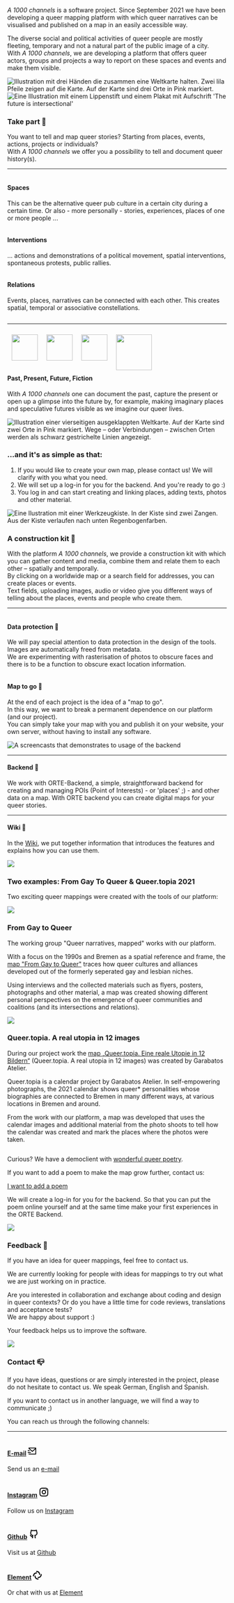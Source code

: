<div class="block large">

*A 1000 channels* is a software project. Since September 2021 we have been developing a queer mapping platform with which queer narratives can be visualised and published on a map in an easily accessible way.

The diverse social and political activities of queer people are mostly fleeting, temporary and not a natural part of the public image of a city.<br>
With *A 1000 channels*, we are developing a platform that offers queer actors, groups and projects a way to report on these spaces and events and make them visible.

</div>

<div>
  <img src="/illustrations/Mitmachen.png?raw=true" class="illustration illustration-left" alt="Illustration mit drei Händen die zusammen eine Weltkarte halten. Zwei lila Pfeile zeigen auf die Karte. Auf der Karte sind drei Orte in Pink markiert.">
</div>

<div>
 <img src="/illustrations/Interventions_The_future_is_intersectional.png" class="illustration illustration-outside-right" alt="Eine Illustration mit einem Lippenstift und einem Plakat mit Aufschrift 'The future is intersectional'">
</div>


<div class="block block-after-illustration" id="contribute">

### Take part 🧶

You want to tell and map queer stories? Starting from places, events, actions, projects or individuals?<br>
With *A 1000 channels* we offer you a possibility to tell and document queer history(s).

----

<div class="block-3">

  <div class="column">

  #### Spaces

  This can be the alternative queer pub culture in a certain city during a certain time. Or also - more personally - stories, experiences, places of one or more people ...

  </div>
  <div class="column">

  #### Interventions

  ... actions and demonstrations of a political movement, spatial interventions, spontaneous protests, public rallies.

  </div>
  <div class="column">

  #### Relations

  Events, places, narratives can be connected with each other. This creates spatial, temporal or associative constellations.

  </div>
</div>

----


<div class="block-3">
  <div class="column">

  <div style="clear:both;">
  <div style="float: left">
   <img src="/illustrations/Icons_Past.png?raw=true" width="60" style="padding: 10px; margin: 0 auto;">
   </div>
  <div style="float: left">
  <img src="/illustrations/Icons_Present.png?raw=true" width="60" style="padding: 10px; margin: 0 auto;">
   </div>
  <div style="float: left">
  <img src="/illustrations/Icons-Future.png?raw=true" width="60" style="padding: 10px; margin: 0 auto;">
   </div>
  <div style="float: left">
  <img src="/illustrations/Icons_Fiction.png?raw=true" width="82" style="padding: 10px; margin: 0 auto;">
   </div>
 </div>

  <div style="clear:both;">
    
  #### Past, Present, Future, Fiction

  With *A 1000 channels* one can document the past, capture the present or open up a glimpse into the future by, for example, making imaginary places and speculative futures visible as we imagine our queer lives.
</div>
</div>
  </div>
  </div>
</div>

<div>
<img src="/illustrations/MAP1.png?raw=true" class="illustration illustration-left2" alt="Illustration einer vierseitigen ausgeklappten Weltkarte. Auf der Karte sind zwei Orte in Pink markiert. Wege – oder Verbindungen – zwischen Orten werden als schwarz gestrichelte Linien angezeigt.">
</div>

<div class="block block-after-illustration">

<h3> ...and it's as simple as that:</h3>
<ol>
  <li>
    If you would like to create your own map, please contact us! We will clarify with you what you need.
  </li>
  <li>
    We will set up a log-in for you for the backend. And you're ready to go :)
  </li>
  <li>
    You log in and can start creating and linking places, adding texts, photos and other material.
</li>
</ol>

</div>


<div>
  <img src="/illustrations/Baukasten_Rainbow.png?raw=true" class="illustration illustration-right" alt="Eine Ilustration mit einer Werkzeugkiste. In der Kiste sind zwei Zangen. Aus der Kiste verlaufen nach unten Regenbogenfarben.">
</div>

<div class="block block-after-illustration" id="toolbox">

### A construction kit 🔧

With the platform *A 1000 channels*, we provide a construction kit with which you can gather content and media, combine them and relate them to each other – spatially and temporally. <br>
By clicking on a worldwide map or a search field for addresses, you can create places or events. <br>
Text fields, uploading images, audio or video give you different ways of telling about the places, events and people who create them.

----

<div class="block-3">

 <div class="column">


#### Data protection <span class="emoji">🤫</span>

We will pay special attention to data protection in the design of the tools. <br>
Images are automatically freed from metadata. <br>
We are experimenting with rasterisation of photos to obscure faces and there is to be a function to obscure exact location information.

</div>

<div class="column">


#### Map to go <span class="emoji">👜</span>

At the end of each project is the idea of a "map to go". <br>
In this way, we want to break a permanent dependence on our platform (and our project). <br>
You can simply take your map with you and publish it on your website, your own server, without having to install any software.


</div>
</div>
</div>

<div class="block">

<img src="https://github.com/a-thousand-channels/a1000c-assets/blob/main/demoweek/orte%20small%20samall%20small.gif?raw=true" title="A screencasts that demonstrates to usage of the backend" class="pb-4 mb-2 mx-auto">

----

#### Backend 🎨

We work with ORTE-Backend, a simple, straightforward backend for creating and managing POIs (Point of Interests) - or 'places' ;) - and other data on a map.
With ORTE backend you can create digital maps for your queer stories.

----

#### Wiki 🎨

In the <a href="https://github.com/a-thousand-channels/ORTE-backend/wiki" class="text-link" target="_blank">Wiki</a>, we put together information that introduces the features and explains how you can use them.

</div>


<div>
 <img src="/illustrations/FGaytQueer_Koffer.png" class="illustration illustration-left3" style="">
</div>

<div class="block block-after-illustration" id="references">

<h3>Two examples: From Gay To Queer & Queer.topia 2021 </h3>

Two exciting queer mappings were created with the tools of our platform:

</div>

<div class="block-2" >
  <div class="column">


<img src="/references/a1000c--client--from-gay-to-queer-splash1.jpg" class="p-4 pb-4">
  
  <h3>From Gay to Queer</h3>

  <p>
  The working group "Queer narratives, mapped" works with our platform.
</p>
  <p>
With a focus on the 1990s and Bremen as a spatial reference and frame, the <a href="https://from-gay-to-queer.net/" class="text-link" target="_blank">map "From Gay to Queer"</a> traces how queer cultures and alliances developed out of the formerly seperated gay and lesbian niches.
</p>
  <p>
Using interviews and the collected materials such as flyers, posters, photographs and other material, a map was created showing different personal perspectives on the emergence of queer communities and coalitions (and its intersections and relations). <br>
  </p>
  
  </div>
  
<div class="column">

  <img src="/references/a1000c--client--queer-topia-map-front.jpg" class="p-6 pb-4">

  <h3>Queer.topia. A real utopia in 12 images</h3>

  <p>
  During our project work the <a href="https://queer-topia.a-thousand-channels.xyz/" class="text-link" target="_blank">map „Queer.topia. Eine reale Utopie in 12 Bildern“</a> (Queer.topia. A real utopia in 12 images) was created by Garabatos Atelier.
  </p>
  <p>
  Queer.topia is a calendar project by Garabatos Atelier. In self-empowering photographs, the 2021 calendar shows queer* personalities whose biographies are connected to Bremen in many different ways, at various locations in Bremen and around.
</p>
  <p>
  From the work with our platform, a map was developed that uses the calendar images and additional material from the photo shoots to tell how the calendar was created and mark the places where the photos were taken.
 </p>
  </div>
  </div>
  
 <div class="block">
    <div class="column">
    <p>Curious? We have a democlient with <a href="https://a-thousand-channels.github.io/a1000c-map-client/" target="_blank"  class="text-link" id="jump">wonderful queer poetry</a>.</p>
    <p>
      If you want to add a poem to make the map grow further, contact us:
    </p>
    <p>
      <a href="mailto:hello@a-thousand-channels.xyz?subject=I%20want%20to%20add%20a%20poem" target="_blank" class="bg-a100c-1-button text-white text-center px-4 py-2 rounded-lg" id="jump">I want to add a poem</a>
    </p>
    <p class="small text-gray-800">
       We will create a log-in for you for the backend.
       So that you can put the poem online yourself and at the same time make your first experiences in the ORTE Backend.
    </p>
  </div>
  </div>

<div>
 <img src="/illustrations/Relations.png" class="illustration illustration-right1" style="">
</div>

<div class="block  block-after-illustration" id="feedback">

### Feedback 🎤

If you have an idea for queer mappings, feel free to contact us.

We are currently looking for people with ideas for mappings to try out what we are just working on in practice.

Are you interested in collaboration and exchange about coding and design in queer contexts? Or do you have a little time for code reviews, translations and acceptance tests? <br>
We are happy about support :)

Your feedback helps us to improve the software.

</div>

<div>
 <img src="/illustrations/Spaces.png" class="illustration illustration-outside-left1" style="">
</div>


<div class="block">
	

### Contact 📪 
	
If you have ideas, questions or are simply interested in the project, please do not hesitate to contact us.
We speak German, English and Spanish.

If you want to contact us in another language, we will find a way to communicate ;)

You can reach us through the following channels:

----

<div class="block-3">

  <div class="column">
  	
  #### <a href="mailto:hello@a-thousand-channels.xyz">E-mail</a> <svg xmlns="http://www.w3.org/2000/svg" viewBox="0 0 24 24" width="21" height="21"><path fill="none" d="M0 0h24v24H0z"/><path d="M22 20.007a1 1 0 0 1-.992.993H2.992A.993.993 0 0 1 2 20.007V19h18V7.3l-8 7.2-10-9V4a1 1 0 0 1 1-1h18a1 1 0 0 1 1 1v16.007zM4.434 5L12 11.81 19.566 5H4.434zM0 15h8v2H0v-2zm0-5h5v2H0v-2z"/></svg>

   Send us an <a href="mailto:hello@a-thousand-channels.xyz" class="text-link">e-mail</a>

  </div>
  <div class="column">

  #### <a href="https://www.instagram.com/a_thousand_channels/" target="_blank">Instagram</a> <svg xmlns="http://www.w3.org/2000/svg" viewBox="0 0 24 24" width="24" height="24"><path fill="none" d="M0 0h24v24H0z"/><path d="M12.001 9C10.3436 9 9.00098 10.3431 9.00098 12C9.00098 13.6573 10.3441 15 12.001 15C13.6583 15 15.001 13.6569 15.001 12C15.001 10.3427 13.6579 9 12.001 9ZM12.001 7C14.7614 7 17.001 9.2371 17.001 12C17.001 14.7605 14.7639 17 12.001 17C9.24051 17 7.00098 14.7629 7.00098 12C7.00098 9.23953 9.23808 7 12.001 7ZM18.501 6.74915C18.501 7.43926 17.9402 7.99917 17.251 7.99917C16.5609 7.99917 16.001 7.4384 16.001 6.74915C16.001 6.0599 16.5617 5.5 17.251 5.5C17.9393 5.49913 18.501 6.0599 18.501 6.74915ZM12.001 4C9.5265 4 9.12318 4.00655 7.97227 4.0578C7.18815 4.09461 6.66253 4.20007 6.17416 4.38967C5.74016 4.55799 5.42709 4.75898 5.09352 5.09255C4.75867 5.4274 4.55804 5.73963 4.3904 6.17383C4.20036 6.66332 4.09493 7.18811 4.05878 7.97115C4.00703 9.0752 4.00098 9.46105 4.00098 12C4.00098 14.4745 4.00753 14.8778 4.05877 16.0286C4.0956 16.8124 4.2012 17.3388 4.39034 17.826C4.5591 18.2606 4.7605 18.5744 5.09246 18.9064C5.42863 19.2421 5.74179 19.4434 6.17187 19.6094C6.66619 19.8005 7.19148 19.9061 7.97212 19.9422C9.07618 19.9939 9.46203 20 12.001 20C14.4755 20 14.8788 19.9934 16.0296 19.9422C16.8117 19.9055 17.3385 19.7996 17.827 19.6106C18.2604 19.4423 18.5752 19.2402 18.9074 18.9085C19.2436 18.5718 19.4445 18.2594 19.6107 17.8283C19.8013 17.3358 19.9071 16.8098 19.9432 16.0289C19.9949 14.9248 20.001 14.5389 20.001 12C20.001 9.52552 19.9944 9.12221 19.9432 7.97137C19.9064 7.18906 19.8005 6.66149 19.6113 6.17318C19.4434 5.74038 19.2417 5.42635 18.9084 5.09255C18.573 4.75715 18.2616 4.55693 17.8271 4.38942C17.338 4.19954 16.8124 4.09396 16.0298 4.05781C14.9258 4.00605 14.5399 4 12.001 4ZM12.001 2C14.7176 2 15.0568 2.01 16.1235 2.06C17.1876 2.10917 17.9135 2.2775 18.551 2.525C19.2101 2.77917 19.7668 3.1225 20.3226 3.67833C20.8776 4.23417 21.221 4.7925 21.476 5.45C21.7226 6.08667 21.891 6.81333 21.941 7.8775C21.9885 8.94417 22.001 9.28333 22.001 12C22.001 14.7167 21.991 15.0558 21.941 16.1225C21.8918 17.1867 21.7226 17.9125 21.476 18.55C21.2218 19.2092 20.8776 19.7658 20.3226 20.3217C19.7668 20.8767 19.2076 21.22 18.551 21.475C17.9135 21.7217 17.1876 21.89 16.1235 21.94C15.0568 21.9875 14.7176 22 12.001 22C9.28431 22 8.94514 21.99 7.87848 21.94C6.81431 21.8908 6.08931 21.7217 5.45098 21.475C4.79264 21.2208 4.23514 20.8767 3.67931 20.3217C3.12348 19.7658 2.78098 19.2067 2.52598 18.55C2.27848 17.9125 2.11098 17.1867 2.06098 16.1225C2.01348 15.0558 2.00098 14.7167 2.00098 12C2.00098 9.28333 2.01098 8.94417 2.06098 7.8775C2.11014 6.8125 2.27848 6.0875 2.52598 5.45C2.78014 4.79167 3.12348 4.23417 3.67931 3.67833C4.23514 3.1225 4.79348 2.78 5.45098 2.525C6.08848 2.2775 6.81348 2.11 7.87848 2.06C8.94514 2.0125 9.28431 2 12.001 2Z"></path></svg>

  Follow us on <a href="https://www.instagram.com/a_thousand_channels/" target="_blank" class="text-link">Instagram</a>

  </div>
  <div class="column">

  #### <a href="https://github.com/a-thousand-channels/" target="_blank">Github</a> <svg xmlns="http://www.w3.org/2000/svg" viewBox="0 0 24 24" width="24" height="24"><path fill="none" d="M0 0h24v24H0z"/><path d="M5.883 18.653c-.3-.2-.558-.455-.86-.816a50.32 50.32 0 0 1-.466-.579c-.463-.575-.755-.84-1.057-.949a1 1 0 0 1 .676-1.883c.752.27 1.261.735 1.947 1.588-.094-.117.34.427.433.539.19.227.33.365.44.438.204.137.587.196 1.15.14.023-.382.094-.753.202-1.095C5.38 15.31 3.7 13.396 3.7 9.64c0-1.24.37-2.356 1.058-3.292-.218-.894-.185-1.975.302-3.192a1 1 0 0 1 .63-.582c.081-.024.127-.035.208-.047.803-.123 1.937.17 3.415 1.096A11.731 11.731 0 0 1 12 3.315c.912 0 1.818.104 2.684.308 1.477-.933 2.613-1.226 3.422-1.096.085.013.157.03.218.05a1 1 0 0 1 .616.58c.487 1.216.52 2.297.302 3.19.691.936 1.058 2.045 1.058 3.293 0 3.757-1.674 5.665-4.642 6.392.125.415.19.879.19 1.38a300.492 300.492 0 0 1-.012 2.716 1 1 0 0 1-.019 1.958c-1.139.228-1.983-.532-1.983-1.525l.002-.446.005-.705c.005-.708.007-1.338.007-1.998 0-.697-.183-1.152-.425-1.36-.661-.57-.326-1.655.54-1.752 2.967-.333 4.337-1.482 4.337-4.66 0-.955-.312-1.744-.913-2.404a1 1 0 0 1-.19-1.045c.166-.414.237-.957.096-1.614l-.01.003c-.491.139-1.11.44-1.858.949a1 1 0 0 1-.833.135A9.626 9.626 0 0 0 12 5.315c-.89 0-1.772.119-2.592.35a1 1 0 0 1-.83-.134c-.752-.507-1.374-.807-1.868-.947-.144.653-.073 1.194.092 1.607a1 1 0 0 1-.189 1.045C6.016 7.89 5.7 8.694 5.7 9.64c0 3.172 1.371 4.328 4.322 4.66.865.097 1.201 1.177.544 1.748-.192.168-.429.732-.429 1.364v3.15c0 .986-.835 1.725-1.96 1.528a1 1 0 0 1-.04-1.962v-.99c-.91.061-1.662-.088-2.254-.485z"/></svg>

   Visit us at <a href="https://github.com/a-thousand-channels/" class="text-link" target="_blank">Github</a>

  </div>
  <div class="column">

  #### <a href="https://matrix.to/#/#a-thousand-channels:matrix.org" target="_blank">Element</a> <svg width="20" height="20" viewBox="0 0 54 54" fill="none" xmlns="http://www.w3.org/2000/svg"><path fill-rule="evenodd" clip-rule="evenodd" d="M19.4414 3.24C19.4414 1.4506 20.892 0 22.6814 0C34.6108 0 44.2814 9.67065 44.2814 21.6C44.2814 23.3894 42.8308 24.84 41.0414 24.84C39.252 24.84 37.8014 23.3894 37.8014 21.6C37.8014 13.2494 31.032 6.48 22.6814 6.48C20.892 6.48 19.4414 5.0294 19.4414 3.24Z" fill="#000000"/><path fill-rule="evenodd" clip-rule="evenodd" d="M34.5586 50.76C34.5586 52.5494 33.108 54 31.3186 54C19.3893 54 9.71861 44.3294 9.71861 32.4C9.71861 30.6106 11.1692 29.16 12.9586 29.16C14.748 29.16 16.1986 30.6106 16.1986 32.4C16.1986 40.7505 22.9681 47.52 31.3186 47.52C33.108 47.52 34.5586 48.9706 34.5586 50.76Z" fill="#000000"/><path fill-rule="evenodd" clip-rule="evenodd" d="M3.24 34.5601C1.4506 34.5601 -6.34076e-08 33.1095 -1.41625e-07 31.3201C-6.63074e-07 19.3907 9.67065 9.72007 21.6 9.72007C23.3894 9.72007 24.84 11.1707 24.84 12.9601C24.84 14.7495 23.3894 16.2001 21.6 16.2001C13.2495 16.2001 6.48 22.9695 6.48 31.3201C6.48 33.1095 5.0294 34.5601 3.24 34.5601Z" fill="#000000"/><path fill-rule="evenodd" clip-rule="evenodd" d="M50.76 19.4399C52.5494 19.4399 54 20.8905 54 22.6799C54 34.6093 44.3294 44.2799 32.4 44.2799C30.6106 44.2799 29.16 42.8293 29.16 41.0399C29.16 39.2505 30.6106 37.7999 32.4 37.7999C40.7505 37.7999 47.52 31.0305 47.52 22.6799C47.52 20.8905 48.9706 19.4399 50.76 19.4399Z" fill="#000000"/></svg>

   Or chat with us at <a href="https://matrix.to/#/#a-thousand-channels:matrix.org" class="text-link" target="_blank">Element</a>  
	  
</div>

